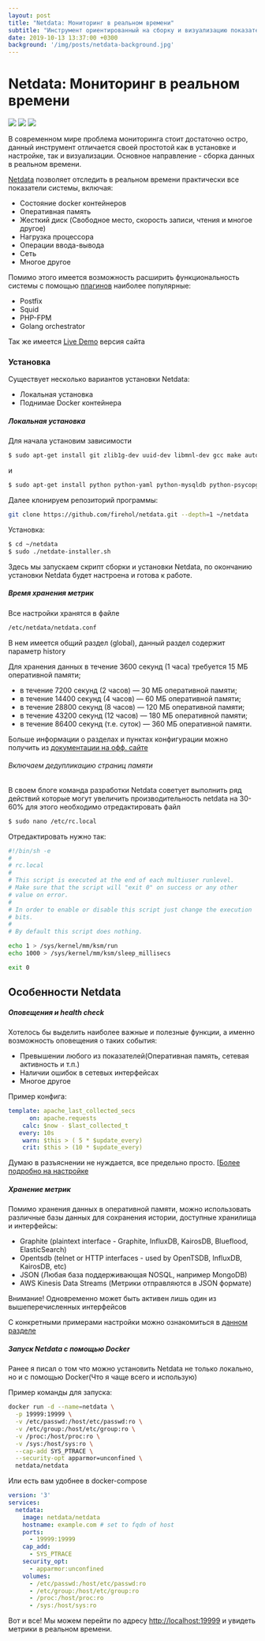 ```yaml
---
layout: post
title: "Netdata: Мониторинг в реальном времени"
subtitle: "Инструмент ориентированный на сборку и визуализацию показателей системы"
date: 2019-10-13 13:37:00 +0300
background: '/img/posts/netdata-background.jpg'
---
```

# Netdata: Мониторинг в реальном времени

![](https://camo.githubusercontent.com/8d4330ae9c93dde5d577c9b8600900f077cb2d1d/68747470733a2f2f72656769737472792e6d792d6e6574646174612e696f2f6170692f76312f62616467652e7376673f63686172743d6e6574646174612e72656769737472795f656e74726965732664696d656e73696f6e733d706572736f6e73266c6162656c3d757365722532306261736526756e6974733d4d2676616c75655f636f6c6f723d626c756526707265636973696f6e3d32266469766964653d3130303030303026763433)
![](https://camo.githubusercontent.com/9dfe9981f81dec5483da11eb7a05caecafa9bbbf/68747470733a2f2f72656769737472792e6d792d6e6574646174612e696f2f6170692f76312f62616467652e7376673f63686172743d6e6574646174612e72656769737472795f656e74726965732664696d656e73696f6e733d6d616368696e6573266c6162656c3d736572766572732532306d6f6e69746f72656426756e6974733d6b266469766964653d313030302676616c75655f636f6c6f723d6f72616e676526707265636973696f6e3d3226763433)
![](https://camo.githubusercontent.com/a78a964a3cf3a090ddb420af57e1f0bc7d45dc19/68747470733a2f2f72656769737472792e6d792d6e6574646174612e696f2f6170692f76312f62616467652e7376673f63686172743d6e6574646174612e72656769737472795f73657373696f6e73266c6162656c3d73657373696f6e7325323073657276656426756e6974733d4d2676616c75655f636f6c6f723d79656c6c6f77677265656e26707265636973696f6e3d32266469766964653d3130303030303026763433)

В современном мире проблема мониторинга стоит достаточно остро, данный инструмент отличается
своей простотой как в установке и настройке, так и визуализации. Основное направление - сборка данных 
в реальном времени.

[Netdata](https://github.com/netdata/netdata) позволяет отследить в реальном времени практически все показатели системы, включая:
- Состояние docker контейнеров
- Оперативная память
- Жесткий диск (Cвободное место, скорость записи, чтения и многое другое)
- Нагрузка процессора
- Операции ввода-вывода
- Сеть
- Многое другое



Помимо этого имеется возможность расширить функциональность системы 
с помощью [плагинов](https://docs.netdata.cloud/collectors/plugins.d/) наиболее популярные:

- Postfix
- Squid
- PHP-FPM
- Golang orchestrator

Так же имеется [Live Demo](https://london.my-netdata.io/default.html#;theme=slate;help=true) 
версия сайта

### Установка

Существует несколько вариантов установки Netdata:

- Локальная установка
- Поднимае Docker контейнера

##### Локальная установка

Для начала установим зависимости 

```bash
$ sudo apt-get install git zlib1g-dev uuid-dev libmnl-dev gcc make autoconf autoconf-archive autogen automake pkg-config curl
```

и

```bash
$ sudo apt-get install python python-yaml python-mysqldb python-psycopg2 nodejs lm-sensors netcat
```

Далее клонируем репозиторий программы:

```bash
git clone https://github.com/firehol/netdata.git --depth=1 ~/netdata
```

Установка: 

```bash
$ cd ~/netdata
$ sudo ./netdate-installer.sh
```


Здесь мы запускаем скрипт сборки и установки Netdata, по окончанию 
установки Netdata будет настроена и готова к работе.


##### Время хранения метрик
Все настройки хранятся в файле

```bash
/etc/netdata/netdata.conf
```

В нем имеется общий раздел (global), данный раздел содержит параметр 
history 


Для хранения данных в течение 3600 секунд (1 часа) требуется 15 MБ оперативной памяти;
- в течение 7200 секунд (2 часов) — 30 МБ оперативной памяти;
- в течение 14400 секунд (4 часов) — 60 МБ оперативной памяти;
- в течение 28800 секунд (8 часов) — 120 МБ оперативной памяти;
- в течение 43200 секунд (12 часов) — 180 МБ оперативной памяти;
- в течение 86400 секунд (т.е. суток) — 360 МБ оперативной памяти.

Больше информации о разделах и пунктах конфигурации можно получить из 
[документации на офф. сайте](https://docs.netdata.cloud/daemon/config/#configuration-guide)

###### Включаем дедупликацию страниц памяти
В своем блоге команда разработки Netdata советует 
выполнить ряд действий которые могут увеличить производительность netdata на 30-60%
для этого необходимо отредактировать файл

```bash
$ sudo nano /etc/rc.local
```

Отредактировать нужно так: 

```bash
#!/bin/sh -e
#
# rc.local
#
# This script is executed at the end of each multiuser runlevel.
# Make sure that the script will "exit 0" on success or any other
# value on error.
#
# In order to enable or disable this script just change the execution
# bits.
#
# By default this script does nothing.

echo 1 > /sys/kernel/mm/ksm/run
echo 1000 > /sys/kernel/mm/ksm/sleep_millisecs

exit 0
```

## Особенности Netdata

##### Оповещения и health check
Хотелось бы выделить наиболее важные и полезные функции, а именно 
возможность оповещения о таких события:

- Превышении любого из показателей(Оперативная память, сетевая активность и т.п.)
- Наличии ошибок в сетевых интерфейсах
- Многое другое

Пример конфига: 

```yaml
template: apache_last_collected_secs
      on: apache.requests
    calc: $now - $last_collected_t
   every: 10s
    warn: $this > ( 5 * $update_every)
    crit: $this > (10 * $update_every)
```

Думаю в разъяснении не нуждается, все предельно просто. [[Более подробно на настройке](https://docs.netdata.cloud/health/)

##### Хранение метрик

Помимо хранения данных в оперативной памяти, можно использовать различные базы данных для сохранения истории, доступные
хранилища и интерфейсы: 

- Graphite (plaintext interface - Graphite, InfluxDB, KairosDB, Blueflood, ElasticSearch)
- Opentsdb (telnet or HTTP interfaces - used by OpenTSDB, InfluxDB, KairosDB, etc)
- JSON (Любая база поддерживающая NOSQL, например MongoDB)
- AWS Kinesis Data Streams (Метрики отправляются в JSON формате)


Внимание! Одновременно может быть активен лишь один из вышеперечисленных интерфейсов


С конкретными примерами настройки можно ознакомиться в [данном разделе](https://docs.netdata.cloud/backends/)


##### Запуск Netdata с помощью Docker

Ранее я писал о том что можно установить Netdata не только локально, но и с помощью Docker(Что я чаще всего и использую)

Пример команды для запуска: 

```bash
docker run -d --name=netdata \
  -p 19999:19999 \
  -v /etc/passwd:/host/etc/passwd:ro \
  -v /etc/group:/host/etc/group:ro \
  -v /proc:/host/proc:ro \
  -v /sys:/host/sys:ro \
  --cap-add SYS_PTRACE \
  --security-opt apparmor=unconfined \
  netdata/netdata
```

Или есть вам удобнее в docker-compose

```yaml
version: '3'
services:
  netdata:
    image: netdata/netdata
    hostname: example.com # set to fqdn of host
    ports:
      - 19999:19999
    cap_add:
      - SYS_PTRACE
    security_opt:
      - apparmor:unconfined
    volumes:
      - /etc/passwd:/host/etc/passwd:ro
      - /etc/group:/host/etc/group:ro
      - /proc:/host/proc:ro
      - /sys:/host/sys:ro
```

Вот и все! Мы можем перейти по адресу [http://localhost:19999](http://localhost:19999) и увидеть метрики в реальном 
времени.